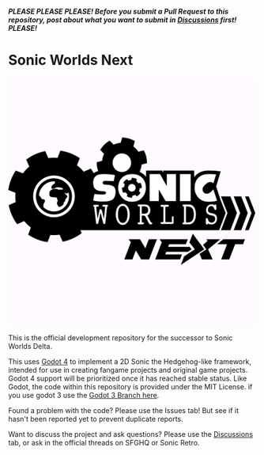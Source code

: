 ***PLEASE PLEASE PLEASE! Before you submit a Pull Request to this repository, post about what you want to submit in [Discussions](https://github.com/Techokami/SonicWorldsNext/discussions) first! PLEASE!***

# Sonic Worlds Next
![Logo](SageLogo.png)

This is the official development repository for the successor to Sonic Worlds Delta.

This uses [Godot 4](https://godotengine.org/) to implement a 2D Sonic the Hedgehog-like framework, intended for use in creating fangame projects and original game projects. Godot 4 support will be prioritized once it has reached stable status. Like Godot, the code within this repository is provided under the MIT License.
 if you use godot 3 use the [Godot 3 Branch here](https://godotengine.org/).

Found a problem with the code? Please use the Issues tab! But see if it hasn't been reported yet to prevent duplicate reports.

Want to discuss the project and ask questions? Please use the [Discussions](https://github.com/Techokami/SonicWorldsNext/discussions) tab, or ask in the official threads on SFGHQ or Sonic Retro.

